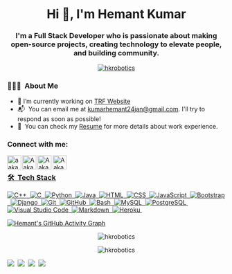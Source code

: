 <!-- ### Hi there 👋


**hkrobotics/hkrobotics** is a ✨ _special_ ✨ repository because its `README.md` (this file) appears on your GitHub profile.

Here are some ideas to get you started:

- 🔭 I’m currently working on ...
- 🌱 I’m currently learning ...
- 👯 I’m looking to collaborate on ...
- 🤔 I’m looking for help with ...
- 💬 Ask me about ...
- 📫 How to reach me: ...
- 😄 Pronouns: ...
- ⚡ Fun fact: ...
-->

<h1 align="center">Hi 👋, I'm Hemant Kumar</h1>
<!-- <img src="https://media.tenor.com/images/2bd08aad2f16f49c34f6ee1c0dde04df/tenor.gif" /> -->
<h3 align="center">I'm a Full Stack Developer who is passionate about making open-source projects, creating technology to elevate people, and building community.</h3>

<p align="center"> <a href="https://twitter.com/hkrobotics" target="blank"><img src="https://img.shields.io/twitter/follow/hkrobotics?logo=twitter&style=for-the-badge" alt="hkrobotics" /></a> </p>




### 👨🏻‍💻 &nbsp;About Me
- 🔭 I’m currently working on [TRF Website](https://the-royal-flush.github.io/TRF)
- 📬 &nbsp;You can email me at kumarhemant24jan@gmail.com. I'll try to respond as soon as possible!
- 📄 &nbsp;You can check my [Resume](https://bit.ly/hkresume2021) for more details about work experience.


<h3 align="left">Connect with me:</h3>

<a href="https://hkrobotics.github.io/hkrobotics/" target="_blank"><img align="left" alt="aakarsh.me" width="32px" src="https://img.icons8.com/fluent/96/000000/domain.png" /></a>
<a href="https://linkedin.com/in/hkrobotics" target="_blank"><img align="left" alt="Aakarsh B | LinkedIn" width="32px" src="https://img.icons8.com/fluent/96/000000/linkedin.png" />
<a href="https://instagram.com/hkrobotics" target="_blank"><img align="left" alt="Aakarsh B | Instagram" width="32px" src="https://img.icons8.com/fluent/96/000000/instagram-new.png" />
<a href="https://twitter.com/hkrobotics" target="_blank"><img align="left" alt="Aakarsh B | Twitter" width="32px" src="https://img.icons8.com/fluent/96/000000/twitter.png" />
<br>


<!-- <h3 align="left">Languages and Tools:</h3>
<p align="left"> <a href="https://www.gnu.org/software/bash/" target="_blank"> <img src="https://www.vectorlogo.zone/logos/gnu_bash/gnu_bash-icon.svg" alt="bash" width="40" height="40"/> </a> <a href="https://www.w3schools.com/cpp/" target="_blank"> <img src="https://raw.githubusercontent.com/devicons/devicon/master/icons/cplusplus/cplusplus-original.svg" alt="cplusplus" width="40" height="40"/> </a> <a href="https://www.w3schools.com/css/" target="_blank"> <img src="https://raw.githubusercontent.com/devicons/devicon/master/icons/css3/css3-original-wordmark.svg" alt="css3" width="40" height="40"/> </a> <a href="https://git-scm.com/" target="_blank"> <img src="https://www.vectorlogo.zone/logos/git-scm/git-scm-icon.svg" alt="git" width="40" height="40"/> </a> <a href="https://www.w3.org/html/" target="_blank"> <img src="https://raw.githubusercontent.com/devicons/devicon/master/icons/html5/html5-original-wordmark.svg" alt="html5" width="40" height="40"/> </a> <a href="https://www.linux.org/" target="_blank"> <img src="https://raw.githubusercontent.com/devicons/devicon/master/icons/linux/linux-original.svg" alt="linux" width="40" height="40"/> </a> <a href="https://www.mysql.com/" target="_blank"> <img src="https://raw.githubusercontent.com/devicons/devicon/master/icons/mysql/mysql-original-wordmark.svg" alt="mysql" width="40" height="40"/> </a> <a href="https://www.python.org" target="_blank"> <img src="https://raw.githubusercontent.com/devicons/devicon/master/icons/python/python-original.svg" alt="python" width="40" height="40"/> </a> </p> -->

 
### 🛠 &nbsp;Tech Stack
 
![C++](https://img.shields.io/badge/-C++-05122A?style=flat&logo=C%2B%2B&logoColor=00599C)&nbsp;
![C](https://img.shields.io/badge/-C-05122A?style=flat&logo=C&logoColor=A8B9CC)&nbsp;
![Python](https://img.shields.io/badge/-Python-05122A?style=flat&logo=python)&nbsp;
![Java](https://img.shields.io/badge/-Java-05122A?style=flat&logo=Java&logoColor=FFA518)&nbsp;
![HTML](https://img.shields.io/badge/-HTML-05122A?style=flat&logo=HTML5)&nbsp;
![CSS](https://img.shields.io/badge/-CSS-05122A?style=flat&logo=CSS3&logoColor=1572B6)&nbsp;
![JavaScript](https://img.shields.io/badge/-JavaScript-05122A?style=flat&logo=javascript)&nbsp;
![Bootstrap](https://img.shields.io/badge/-Bootstrap-05122A?style=flat&logo=bootstrap&logoColor=563D7C)&nbsp;
![Django](https://img.shields.io/badge/-Django-05122A?style=flat&logo=django&logoColor=00CC44)&nbsp;
![Git](https://img.shields.io/badge/-Git-05122A?style=flat&logo=git)&nbsp;
![GitHub](https://img.shields.io/badge/-GitHub-05122A?style=flat&logo=github)&nbsp;
![Bash](https://img.shields.io/badge/-Bash-05122A?style=flat&logo=linux&logoColor=ffffff)&nbsp;
![MySQL](https://img.shields.io/badge/-MySQL-05122A?style=flat&logo=mysql)&nbsp;
![PostgreSQL](https://img.shields.io/badge/-PostgreSQL-05122A?style=flat&logo=postgresql)&nbsp;
![Visual Studio Code](https://img.shields.io/badge/-Visual%20Studio%20Code-05122A?style=flat&logo=visual-studio-code&logoColor=007ACC)&nbsp;
![Markdown](https://img.shields.io/badge/-Markdown-05122A?style=flat&logo=markdown)&nbsp;
![Heroku](https://img.shields.io/badge/-Heroku-05122A?style=flat&logo=heroku)&nbsp;



<!--testing area-->
 [![Hemant's GitHub Activity Graph](https://activity-graph.herokuapp.com/graph?username=hkrobotics&theme=xcode)](https://github.com/hkrobotics)
 
<p align="center">
  <img src="https://github-readme-stats.vercel.app/api?username=hkrobotics&show_icons=true&theme=dark&locale=en" alt="hkrobotics">
</p>

<p align="center">
  <img src="https://github-readme-streak-stats.herokuapp.com/?user=hkrobotics&theme=dark" alt="hkrobotics">
</p>
 
 

<!-- <p align="center">
  <img src="https://github-readme-quotes.herokuapp.com/quote?theme=darcula&animation=default&layout=default&font=default" alt="quote">
</p>
 -->

![](https://komarev.com/ghpvc/?username=hkrobotics&color=ff69b4)&nbsp;
![](https://img.shields.io/github/followers/hkrobotics?style=plastic/-GitHub-05122A?style=flat&logo=github)&nbsp;
![](https://img.shields.io/github/license/hkrobotics/hkrobotics?color=brightgreen)&nbsp;
![](https://img.shields.io/github/last-commit/hkrobotics/hkrobotics?color=orange)&nbsp;
 
<!--  End -->
